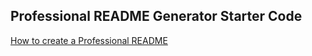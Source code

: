 ## Professional README Generator Starter Code

[How to create a Professional README](https://coding-boot-camp.github.io/full-stack/github/professional-readme-guide)